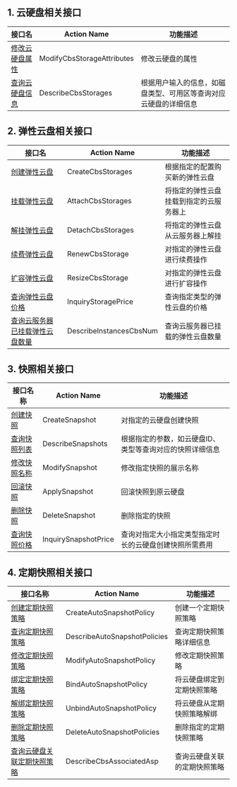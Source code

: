 ## 1. 云硬盘相关接口

| 接口名 | Action Name | 功能描述 |
| --------- | --------- | ----- |
| [修改云硬盘属性](/doc/api/364/2523) | ModifyCbsStorageAttributes | 修改云硬盘的属性 |
| [查询云硬盘信息](/doc/api/364/2519) | DescribeCbsStorages | 根据用户输入的信息，如磁盘类型、可用区等查询对应云硬盘的详细信息 |

## 2. 弹性云盘相关接口

| 接口名 | Action Name | 功能描述 |
| --------- | --------- | ----- |
| [创建弹性云盘](/doc/api/364/2524) | CreateCbsStorages | 根据指定的配置购买新的弹性云盘 |
| [挂载弹性云盘](/doc/api/364/2520)  | AttachCbsStorages| 将指定的弹性云盘挂载到指定的云服务器上 |
| [解挂弹性云盘](/doc/api/364/2521) | DetachCbsStorages | 将指定的弹性云盘从云服务器上解挂 |
| [续费弹性云盘](/doc/api/364/2526) | RenewCbsStorage | 对指定的弹性云盘进行续费操作 |
| [扩容弹性云盘](/doc/api/364/2527) | ResizeCbsStorage | 对指定的弹性云盘进行扩容操作 |
| [查询弹性云盘价格](/doc/api/364/2522) | InquiryStoragePrice | 查询指定类型的弹性云盘的价格 |
| [查询云服务器已挂载弹性云盘数量](/doc/api/364/2528)  | DescribeInstancesCbsNum | 查询云服务器已挂载的弹性云盘数量 |

## 3. 快照相关接口

| 接口名称 | Action Name | 功能描述 | 
| -------- | --------- | ------ |
| [创建快照](/doc/api/364/2529) | CreateSnapshot | 对指定的云硬盘创建快照 |
| [查询快照列表](/doc/api/364/2530) | DescribeSnapshots | 根据指定的参数，如云硬盘ID、类型等查询对应的快照详细信息 |
| [修改快照名称](/doc/api/364/2532) | ModifySnapshot | 修改指定快照的展示名称 |
| [回滚快照](/doc/api/364/2533) | ApplySnapshot | 回滚快照到原云硬盘 |
| [删除快照](/doc/api/364/2531) | DeleteSnapshot | 删除指定的快照 |
| [查询快照价格]() | InquirySnapshotPrice | 查询对指定大小指定类型指定时长的云硬盘创建快照所需费用 |

## 4. 定期快照相关接口

| 接口名称 | Action Name | 功能描述 | 
| -------- | --------- | ------ |
| [创建定期快照策略]() | CreateAutoSnapshotPolicy | 创建一个定期快照策略 |
| [查询定期快照策略]() | DescribeAutoSnapshotPolicies | 查询定期快照策略详细信息 |
| [修改定期快照策略]() | ModifyAutoSnapshotPolicy | 修改定期快照策略 |
| [绑定定期快照策略]() | BindAutoSnapshotPolicy | 将云硬盘绑定到定期快照策略 |
| [解绑定期快照策略]() | UnbindAutoSnapshotPolicy | 将云硬盘从定期快照策略解绑 |
| [删除定期快照策略]() | DeleteAutoSnapshotPolicies | 删除指定的定期快照策略 |
| [查询云硬盘关联定期快照策略]() | DescribeCbsAssociatedAsp | 查询云硬盘关联的定期快照策略 |
